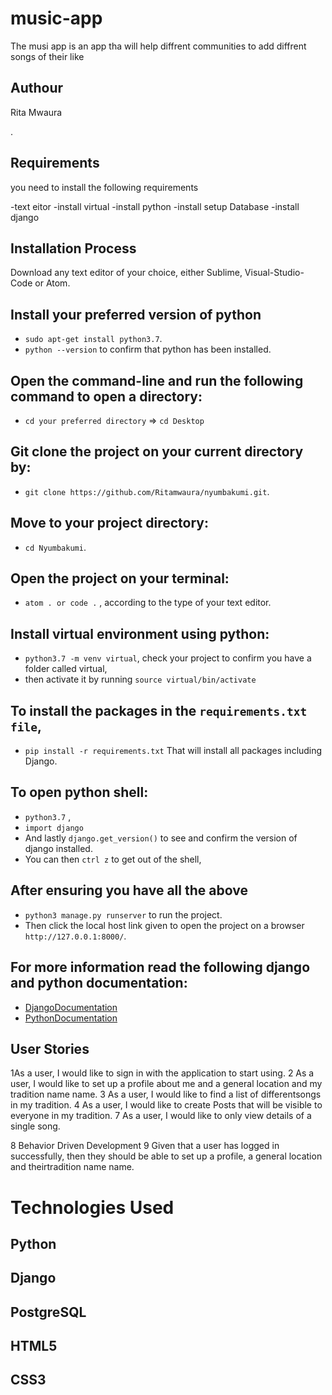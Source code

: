 # music-app
The musi app is an app tha will help diffrent communities to add diffrent songs of their like 
## Authour
Rita Mwaura

.

## Requirements
you need to install the following requirements

-text eitor
-install virtual
-install python
-install setup Database
-install django

## Installation Process

Download any text editor of your choice, 
either Sublime, Visual-Studio-Code or Atom.

## Install your preferred version of python

  - ```sudo apt-get install python3.7```.
  - ```python --version``` to confirm that python has been installed.

## Open the command-line and run the following command to open a directory:
  - ```cd your preferred directory``` => ```cd Desktop```

## Git clone the project on your current directory by:
  - ```git clone https://github.com/Ritamwaura/nyumbakumi.git```.

## Move to your project directory:
- ```cd Nyumbakumi```.

## Open the project on your terminal:
  - ```atom . or code .``` , according to the type of your text editor.

## Install virtual environment using python:
  - ```python3.7 -m venv virtual```, check your project to confirm you have a folder called virtual,
  - then activate it by running ```source virtual/bin/activate```

## To install the packages in the ```requirements.txt file```,
  - ```pip install -r requirements.txt```  That will install all packages including Django.

## To open python shell:
  - ```python3.7``` ,
  - ```import django```
  - And lastly ```django.get_version()``` to see and confirm the version of django installed.
  - You can then ```ctrl z``` to get out of the shell,

## After ensuring you have all the above
  - ```python3 manage.py runserver``` to run the project.
  - Then click the local host link given to open the project on a browser ```http://127.0.0.1:8000/```.


## For more information read the following django and python documentation:
  - [DjangoDocumentation](https://docs.djangoproject.com/en/1.11/intro/install/)
  - [PythonDocumentation](https://www.python.org/doc/)


## User Stories

1As a user, I would like to sign in with the application to start using.
2 As a user, I would like to set up a profile about me and a general location and my tradition name name.
3 As a user, I would like to find a list of differentsongs in my tradition.
4 As a user, I would like to create Posts that will be visible to everyone in my tradition.
7 As a user, I would like to only view details of a single song.

8 Behavior Driven Development
9 Given that a user has logged  in successfully, then they should be able to set up a profile, a general location and theirtradition name name.


# Technologies Used
## Python
## Django
## PostgreSQL
## HTML5
## CSS3
